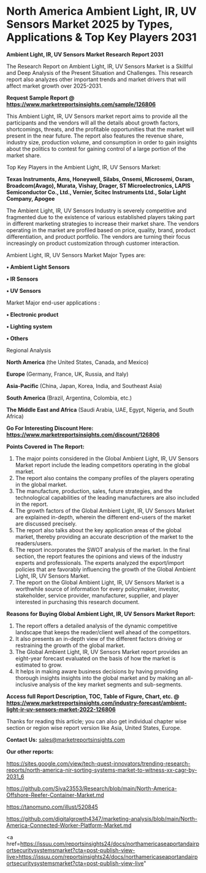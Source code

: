 # North America Ambient Light, IR, UV Sensors Market 2025 by Types, Applications & Top Key Players 2031

<strong>Ambient Light, IR, UV Sensors Market Research Report 2031</strong>

The Research Report on Ambient Light, IR, UV Sensors Market is a Skillful and Deep Analysis of the Present Situation and Challenges. This research report also analyzes other important trends and market drivers that will affect market growth over 2025-2031.

<strong>Request Sample Report @ <a href=https://www.marketreportsinsights.com/sample/126806>https://www.marketreportsinsights.com/sample/126806</a></strong>

This Ambient Light, IR, UV Sensors market report aims to provide all the participants and the vendors will all the details about growth factors, shortcomings, threats, and the profitable opportunities that the market will present in the near future. The report also features the revenue share, industry size, production volume, and consumption in order to gain insights about the politics to contest for gaining control of a large portion of the market share.

Top Key Players in the Ambient Light, IR, UV Sensors Market:

<strong>Texas Instruments, Ams, Honeywell, Silabs, Onsemi, Microsemi, Osram, Broadcom(Avago), Murata, Vishay, Drager, ST Microelectronics, LAPIS Semiconductor Co., Ltd., Vernier, Scitec Instruments Ltd., Solar Light Company, Apogee</strong>

The Ambient Light, IR, UV Sensors Industry is severely competitive and fragmented due to the existence of various established players taking part in different marketing strategies to increase their market share. The vendors operating in the market are profiled based on price, quality, brand, product differentiation, and product portfolio. The vendors are turning their focus increasingly on product customization through customer interaction.

Ambient Light, IR, UV Sensors Market Major Types are:

<strong>• Ambient Light Sensors

• IR Sensors

• UV Sensors</strong>

Market Major end-user applications :

<strong>• Electronic product

• Lighting system

• Others</strong>

Regional Analysis

</u><strong><b>North America</b></strong> (the United States, Canada, and Mexico)

<strong><b>Europe </b></strong>(Germany, France, UK, Russia, and Italy)

<strong><b>Asia-Pacific</b></strong> (China, Japan, Korea, India, and Southeast Asia)

<strong><b>South America</b></strong> (Brazil, Argentina, Colombia, etc.)

<strong><b>The Middle East and Africa</b></strong> (Saudi Arabia, UAE, Egypt, Nigeria, and South Africa)

<strong>Go For Interesting Discount Here: <a href=https://www.marketreportsinsights.com/discount/126806>https://www.marketreportsinsights.com/discount/126806</a></strong>

<strong>Points Covered in The Report:</strong>
<ol>
  <li>The major points considered in the Global Ambient Light, IR, UV Sensors Market report include the leading competitors operating in the global market.</li>
  <li>The report also contains the company profiles of the players operating in the global market.</li>
  <li>The manufacture, production, sales, future strategies, and the technological capabilities of the leading manufacturers are also included in the report.</li>
  <li>The growth factors of the Global Ambient Light, IR, UV Sensors Market are explained in-depth, wherein the different end-users of the market are discussed precisely.</li>
  <li>The report also talks about the key application areas of the global market, thereby providing an accurate description of the market to the readers/users.</li>
  <li>The report incorporates the SWOT analysis of the market. In the final section, the report features the opinions and views of the industry experts and professionals. The experts analyzed the export/import policies that are favorably influencing the growth of the Global Ambient Light, IR, UV Sensors Market.</li>
  <li>The report on the Global Ambient Light, IR, UV Sensors Market is a worthwhile source of information for every policymaker, investor, stakeholder, service provider, manufacturer, supplier, and player interested in purchasing this research document.</li>
</ol>
<strong>Reasons for Buying Global Ambient Light, IR, UV Sensors Market Report:</strong>

<ol>
  <li>The report offers a detailed analysis of the dynamic competitive landscape that keeps the reader/client well ahead of the competitors.</li>
  <li>It also presents an in-depth view of the different factors driving or restraining the growth of the global market.</li>
  <li>The Global Ambient Light, IR, UV Sensors Market report provides an eight-year forecast evaluated on the basis of how the market is estimated to grow.</li>
  <li>It helps in making aware business decisions by having providing thorough insights insights into the global market and by making an all-inclusive analysis of the key market segments and sub-segments.</li>
</ol>
<strong>Access full Report Description, TOC, Table of Figure, Chart, etc. @ <a href=https://www.marketreportsinsights.com/industry-forecast/ambient-light-ir-uv-sensors-market-2022-126806>https://www.marketreportsinsights.com/industry-forecast/ambient-light-ir-uv-sensors-market-2022-126806</a></strong>


Thanks for reading this article; you can also get individual chapter wise section or region wise report version like Asia, United States, Europe.

<strong>Contact Us:</strong>
sales@marketreportsinsights.com

<strong>Our other reports:</strong>

<a href=https://sites.google.com/view/tech-quest-innovators/trending-research-reports/north-america-nir-sorting-systems-market-to-witness-xx-cagr-by-2031_6>https://sites.google.com/view/tech-quest-innovators/trending-research-reports/north-america-nir-sorting-systems-market-to-witness-xx-cagr-by-2031_6</a>

<a href=https://github.com/Siya23553/Research/blob/main/North-America-Offshore-Reefer-Container-Market.md>https://github.com/Siya23553/Research/blob/main/North-America-Offshore-Reefer-Container-Market.md</a>

<a href=https://tanomuno.com/illust/520845>https://tanomuno.com/illust/520845</a>

<a href=https://github.com/digitalgrowth4347/marketing-analysis/blob/main/North-America-Connected-Worker-Platform-Market.md>https://github.com/digitalgrowth4347/marketing-analysis/blob/main/North-America-Connected-Worker-Platform-Market.md</a>

<a href=https://issuu.com/reportsinsights24/docs/northamericaseaportandairportsecuritysystemsmarket?cta=post-publish-view-live>https://issuu.com/reportsinsights24/docs/northamericaseaportandairportsecuritysystemsmarket?cta=post-publish-view-live</a>"
